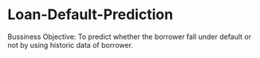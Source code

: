 # Loan-Default-Prediction
Bussiness Objective: To predict whether the borrower fall under default or not by using historic data of borrower.
